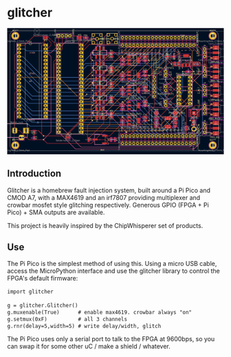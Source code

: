 # glitcher

![Glitcher Schematic](glitcher_kicad.png)

## Introduction

Glitcher is a homebrew fault injection system, built around a Pi Pico and CMOD A7, with a MAX4619 and an irf7807 providing multiplexer and crowbar mosfet style glitching respectively. Generous GPIO (FPGA + Pi Pico) + SMA outputs are available.

This project is heavily inspired by the ChipWhisperer set of products.

## Use

The Pi Pico is the simplest method of using this. Using a micro USB cable, access the MicroPython interface and use the glitcher library to control the FPGA's default firmware:

```
import glitcher

g = glitcher.Glitcher()
g.muxenable(True)      # enable max4619. crowbar always "on"
g.setmux(0xF)          # all 3 channels
g.rnr(delay=5,width=5) # write delay/width, glitch 

```

The Pi Pico uses only a serial port to talk to the FPGA at 9600bps, so you can swap it for some other uC / make a shield / whatever.
